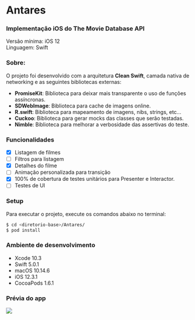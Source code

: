# Antares
### Implementação iOS do The Movie Database API

Versão mínima: iOS 12</br>
Linguagem: Swift</br>

### Sobre:

O projeto foi desenvolvido com a arquitetura **Clean Swift**, camada nativa de networking e as seguintes bibliotecas externas:</br>
- **PromiseKit**: Biblioteca para deixar mais transparente o uso de funções assíncronas.
- **SDWebImage**: Biblioteca para cache de imagens online.
- **R.swift**: Biblioteca para mapeamento de imagens, nibs, strings, etc...
- **Cuckoo**: Biblioteca para gerar mocks das classes que serão testadas.
- **Nimble**: Biblioteca para melhorar a verbosidade das assertivas do teste.

### Funcionalidades
- [x] Listagem de filmes
- [ ] Filtros para listagem
- [x] Detalhes do filme
- [ ] Animação personalizada para transição
- [x] 100% de cobertura de testes unitários para Presenter e Interactor.
- [ ] Testes de UI

### Setup

Para executar o projeto, execute os comandos abaixo no terminal:
```sh
$ cd <diretorio-base>/Antares/
$ pod install
```

### Ambiente de desenvolvimento
- Xcode 10.3
- Swift 5.0.1
- macOS 10.14.6
- iOS 12.3.1
- CocoaPods 1.6.1

### Prévia do app
![](https://media.giphy.com/media/TIY6x4TgAHxB3mTBHY/giphy.gif)